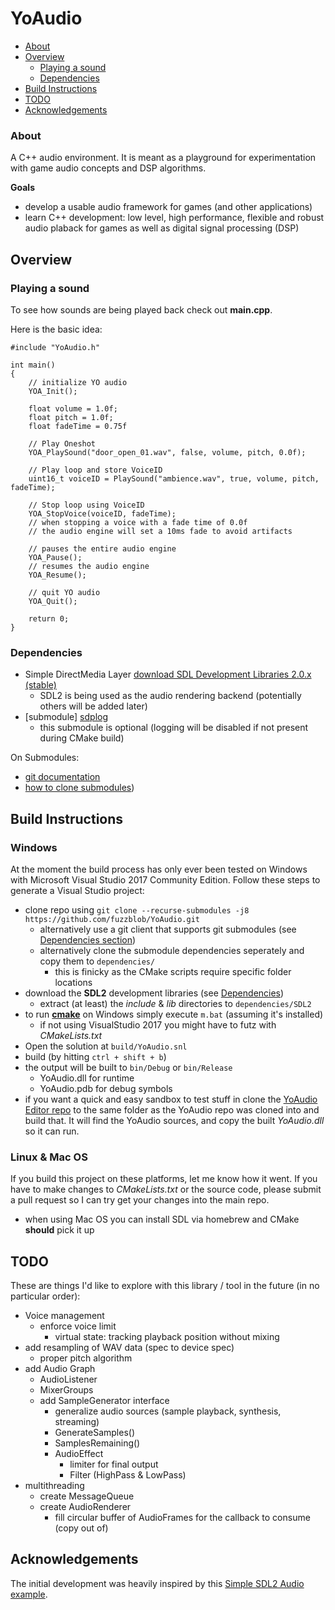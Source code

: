 # YoAudio

- [About](#about)
- [Overview](#overview)
	- [Playing a sound](#sound)
	- [Dependencies](#dependencies)
- [Build Instructions](#build)
- [TODO](#todo)
- [Acknowledgements](#acknowledge)

### About <a name="about"></a>

A C++ audio environment. It is meant as a playground for experimentation with game audio concepts and DSP algorithms.

**Goals**

- develop a usable audio framework for games (and other applications)
- learn C++ development: low level, high performance, flexible and robust audio plaback for games as well as digital signal processing (DSP)

## Overview <a name="overview"></a>

### Playing a sound <a name="sound"></a>

To see how sounds are being played back check out **main.cpp**.

Here is the basic idea:

	#include "YoAudio.h"

	int main()
	{
		// initialize YO audio
		YOA_Init();
		
		float volume = 1.0f;
		float pitch = 1.0f;
		float fadeTime = 0.75f
		
		// Play Oneshot
		YOA_PlaySound("door_open_01.wav", false, volume, pitch, 0.0f);
		
		// Play loop and store VoiceID
		uint16_t voiceID = PlaySound("ambience.wav", true, volume, pitch, fadeTime);

		// Stop loop using VoiceID
		YOA_StopVoice(voiceID, fadeTime);
		// when stopping a voice with a fade time of 0.0f
		// the audio engine will set a 10ms fade to avoid artifacts

		// pauses the entire audio engine
		YOA_Pause();
		// resumes the audio engine
		YOA_Resume();

		// quit YO audio
		YOA_Quit();
		
		return 0;
	}

### Dependencies <a name="dependencies"></a>

- Simple DirectMedia Layer [download SDL Development Libraries 2.0.x (stable)](http://libsdl.org/download-2.0.php)
	- SDL2 is being used as the audio rendering backend (potentially others will be added later)
- [submodule] [sdplog](https://github.com/gabime/spdlog)
	- this submodule is optional (logging will be disabled if not present during CMake build)

On Submodules:
- [git documentation](https://git-scm.com/book/en/v2/Git-Tools-Submodules)
- [how to clone submodules](https://stackoverflow.com/questions/3796927/how-to-git-clone-including-submodules))

## Build Instructions <a name="build"></a>

### Windows

At the moment the build process has only ever been tested on Windows with Microsoft Visual Studio 2017 Community Edition. Follow these steps to generate a Visual Studio project:

- clone repo using `git clone --recurse-submodules -j8 https://github.com/fuzzblob/YoAudio.git`
	- alternatively use a git client that supports git submodules (see [Dependencies section](#dependencies))
	- alternatively clone the submodule dependencies seperately and copy them to `dependencies/`
		- this is finicky as the CMake scripts require specific folder locations
- download the **SDL2** development libraries (see [Dependencies](#dependencies))
	- extract (at least) the *include* & *lib* directories to `dependencies/SDL2`
- to run [**cmake**](https://cmake.org/) on Windows simply execute `m.bat` (assuming it's installed)
	- if not using VisualStudio 2017 you might have to futz with *CMakeLists.txt*
- Open the solution at `build/YoAudio.snl`
- build (by hitting `ctrl + shift + b`)
- the output will be built to `bin/Debug` or `bin/Release`
	- YoAudio.dll for runtime
	- YoAudio.pdb for debug symbols
- if you want a quick and easy sandbox to test stuff in clone the [YoAudio Editor repo](https://github.com/fuzzblob/YoAudioEditor) to the same folder as the YoAudio repo was cloned into and build that. It will find the YoAudio sources, and copy the built *YoAudio.dll* so it can run.

### Linux & Mac OS

If you build this project on these platforms, let me know how it went. If you have to make changes to *CMakeLists.txt* or the source code, please submit a pull request so I can try get your changes into the main repo.

- when using Mac OS you can install SDL via homebrew and CMake **should** pick it up

## TODO <a name="todo"></a>

These are things I'd like to explore with this library / tool in the future (in no particular order):

- Voice management
	- enforce voice limit
		- virtual state: tracking playback position without mixing
- add resampling of WAV data (spec to device spec)
	- proper pitch algorithm
- add Audio Graph	
	- AudioListener
	- MixerGroups
	- add SampleGenerator interface
		- generalize audio sources (sample playback, synthesis, streaming)
		- GenerateSamples()
		- SamplesRemaining()
		- AudioEffect
			- limiter for final output
			- Filter (HighPass & LowPass)
- multithreading
	- create MessageQueue
	- create AudioRenderer
		- fill circular buffer of AudioFrames for the callback to consume (copy out of)

## Acknowledgements<a name="acknowledge"></a>

The initial development was heavily inspired by this [Simple SDL2 Audio example](https://github.com/jakebesworth/Simple-SDL2-Audio).